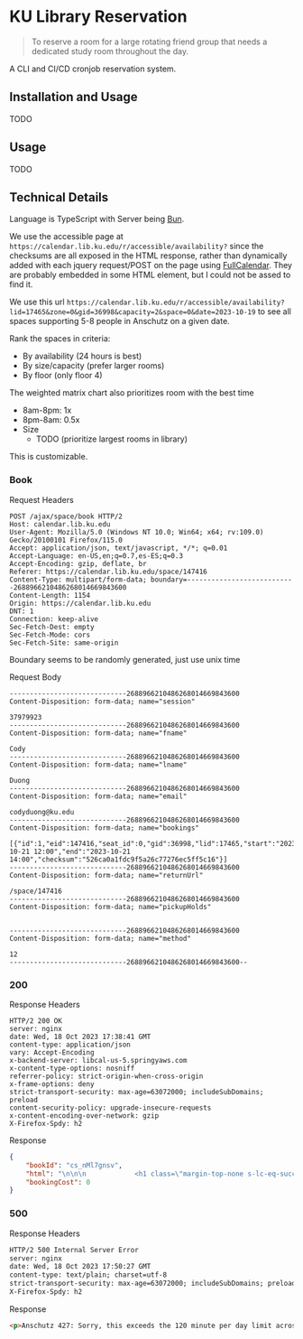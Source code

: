 # KU Library Reservation

> To reserve a room for a large rotating friend group that needs a dedicated study room throughout the day.

A CLI and CI/CD cronjob reservation system.

## Installation and Usage
TODO

## Usage
TODO

## Technical Details

Language is TypeScript with Server being [Bun]().

We use the accessible page at `https://calendar.lib.ku.edu/r/accessible/availability?` since the checksums are all exposed in the HTML response, rather
than dynamically added with each jquery request/POST on the page using [FullCalendar](https://fullcalendar.io/). They are probably embedded in some HTML element, but I could not be assed to find it.

We use this url `https://calendar.lib.ku.edu/r/accessible/availability?lid=17465&zone=0&gid=36998&capacity=2&space=0&date=2023-10-19` to see all spaces supporting 5-8 people in Anschutz on a given date.

Rank the spaces in criteria:
- By availability (24 hours is best)
- By size/capacity (prefer larger rooms)
- By floor (only floor 4)

The weighted matrix chart also prioritizes room with the best time
- 8am-8pm: 1x
- 8pm-8am: 0.5x
- Size
  - TODO (prioritize largest rooms in library)

This is customizable.



<!-- Checksum flow
https://fullcalendar.io/docs/event-object
`calEvent.extendedProps` -> `{checksum: "dc6413121eba304ab876d626dd6241e1" itemId: 147416, status: 0}`
`calEvent.extendedProps.checksum` -> `dc6413121eba304ab876d626dd6241e1` -->


<!-- ### Add
Request Headers
```http
POST /spaces/availability/booking/add HTTP/2
Host: calendar.lib.ku.edu
User-Agent: Mozilla/5.0 (Windows NT 10.0; Win64; x64; rv:109.0) Gecko/20100101 Firefox/115.0
Accept: application/json, text/javascript, */*; q=0.01
Accept-Language: en-US,en;q=0.7,es-ES;q=0.3
Accept-Encoding: gzip, deflate, br
Referer: https://calendar.lib.ku.edu/space/147416
Content-Type: application/x-www-form-urlencoded; charset=UTF-8
X-Requested-With: XMLHttpRequest
Content-Length: 194
Origin: https://calendar.lib.ku.edu
DNT: 1
Connection: keep-alive
Sec-Fetch-Dest: empty
Sec-Fetch-Mode: cors
Sec-Fetch-Site: same-origin
TE: trailers
```

Request Body
```
{
	"add[eid]": "147416",
	"add[gid]": "36998",
	"add[lid]": "17465",
	"add[start]": "2023-10-21+12:00",
	"add[checksum]": "01ed625e8e7fdc5c06675f1bbfae4f11",
	"lid": "17465",
	"gid": "36998",
	"start": "2023-10-15",
	"end": "2023-10-22"
}
```

Response Headers
```http
HTTP/2 200 OK
server: nginx
date: Wed, 18 Oct 2023 17:50:45 GMT
content-type: application/json
vary: Accept-Encoding
x-backend-server: libcal-us-3.springyaws.com
x-content-type-options: nosniff
referrer-policy: strict-origin-when-cross-origin
x-frame-options: deny
strict-transport-security: max-age=63072000; includeSubDomains; preload
content-security-policy: upgrade-insecure-requests
x-content-encoding-over-network: gzip
X-Firefox-Spdy: h2
```


### Times
Request Headers
```http
POST /ajax/space/times HTTP/2
Host: calendar.lib.ku.edu
User-Agent: Mozilla/5.0 (Windows NT 10.0; Win64; x64; rv:109.0) Gecko/20100101 Firefox/115.0
Accept: text/html, */*; q=0.01
Accept-Language: en-US,en;q=0.7,es-ES;q=0.3
Accept-Encoding: gzip, deflate, br
Referer: https://calendar.lib.ku.edu/space/147416
Content-Type: application/x-www-form-urlencoded; charset=UTF-8
X-Requested-With: XMLHttpRequest
Content-Length: 330
Origin: https://calendar.lib.ku.edu
DNT: 1
Connection: keep-alive
Sec-Fetch-Dest: empty
Sec-Fetch-Mode: cors
Sec-Fetch-Site: same-origin
TE: trailers
```

Request Body
```json
{
	"patron": "",
	"patronHash": "",
	"bookings[0][id]": "61667820",
	"bookings[0][eid]": "147416",
	"bookings[0][seat_id]": "0",
	"bookings[0][gid]": "36998",
	"bookings[0][lid]": "17465",
	"bookings[0][start]": "2023-10-21+12:00",
	"bookings[0][end]": "2023-10-21+14:00",
	"bookings[0][checksum]": "526ca0a1fdc9f5a26c77276ec5ff5c16"
}
```

Response Headers
```http
HTTP/2 200 OK
server: nginx
date: Wed, 18 Oct 2023 17:50:47 GMT
content-type: text/html; charset=utf-8
vary: Accept-Encoding
x-backend-server: libcal-us-3.springyaws.com
x-content-type-options: nosniff
referrer-policy: strict-origin-when-cross-origin
x-frame-options: deny
strict-transport-security: max-age=63072000; includeSubDomains; preload
content-security-policy: upgrade-insecure-requests
x-content-encoding-over-network: gzip
X-Firefox-Spdy: h2
```

Response (very verbose html response) -->

### Book
Request Headers
```http
POST /ajax/space/book HTTP/2
Host: calendar.lib.ku.edu
User-Agent: Mozilla/5.0 (Windows NT 10.0; Win64; x64; rv:109.0) Gecko/20100101 Firefox/115.0
Accept: application/json, text/javascript, */*; q=0.01
Accept-Language: en-US,en;q=0.7,es-ES;q=0.3
Accept-Encoding: gzip, deflate, br
Referer: https://calendar.lib.ku.edu/space/147416
Content-Type: multipart/form-data; boundary=---------------------------2688966210486268014669843600
Content-Length: 1154
Origin: https://calendar.lib.ku.edu
DNT: 1
Connection: keep-alive
Sec-Fetch-Dest: empty
Sec-Fetch-Mode: cors
Sec-Fetch-Site: same-origin
```
Boundary seems to be randomly generated, just use unix time

<!-- Checksum method unknown, just generate using add POST to TIMES
526ca0a1fdc9f5a26c77276ec5ff5c16
526ca0a1fdc9f5a26c77276ec5ff5c16
-->

Request Body
```http
-----------------------------2688966210486268014669843600
Content-Disposition: form-data; name="session"

37979923
-----------------------------2688966210486268014669843600
Content-Disposition: form-data; name="fname"

Cody
-----------------------------2688966210486268014669843600
Content-Disposition: form-data; name="lname"

Duong
-----------------------------2688966210486268014669843600
Content-Disposition: form-data; name="email"

codyduong@ku.edu
-----------------------------2688966210486268014669843600
Content-Disposition: form-data; name="bookings"

[{"id":1,"eid":147416,"seat_id":0,"gid":36998,"lid":17465,"start":"2023-10-21 12:00","end":"2023-10-21 14:00","checksum":"526ca0a1fdc9f5a26c77276ec5ff5c16"}]
-----------------------------2688966210486268014669843600
Content-Disposition: form-data; name="returnUrl"

/space/147416
-----------------------------2688966210486268014669843600
Content-Disposition: form-data; name="pickupHolds"


-----------------------------2688966210486268014669843600
Content-Disposition: form-data; name="method"

12
-----------------------------2688966210486268014669843600--
```

### 200
Response Headers
```http
HTTP/2 200 OK
server: nginx
date: Wed, 18 Oct 2023 17:38:41 GMT
content-type: application/json
vary: Accept-Encoding
x-backend-server: libcal-us-5.springyaws.com
x-content-type-options: nosniff
referrer-policy: strict-origin-when-cross-origin
x-frame-options: deny
strict-transport-security: max-age=63072000; includeSubDomains; preload
content-security-policy: upgrade-insecure-requests
x-content-encoding-over-network: gzip
X-Firefox-Spdy: h2
```

Response
```json
{
	"bookId": "cs_nMl7gnsv",
	"html": "\n\n\n            <h1 class=\"margin-top-none s-lc-eq-success-title\">\n            <i class=\"fa fa-check-square-o fa-lg s-lc-green\" aria-hidden=\"true\"></i>\n            Booking Confirmed\n        </h1>\n\n        <p>\n            You will receive an email confirmation at codyduong@ku.edu. Please check your spam folder or contact the library with any questions.\n        </p>\n    \n                    \n            <div class=\"s-lc-eq-success-section s-lc-eq-success-resource\">\n                    <h2>\n                Space Information\n            </h2>\n        \n        <dl class=\"s-lc-spacious-lines s-lc-dl-left margin-bottom-none\">\n            <dt>\n    Location:\n</dt>\n<dd>\n    Anschutz Library\n    \n</dd>\n\n            \n                            <dt>\n    Space:\n</dt>\n<dd>\n    Anschutz 427\n                \n</dd>\n            \n            \n            \n    <dt>\n    Date:\n</dt>\n<dd>\n    Saturday, October 21, 2023\n    \n</dd>\n\n            <dt>\n            Time:\n        </dt>\n        <dd>\n            12:00pm\n            -\n            2:00pm\n        </dd>\n    \n        </dl>\n    </div>\n\n    <div class=\"s-lc-eq-success-section s-lc-eq-success-user\">\n    <h2>\n        User Information\n    </h2>\n\n    <dl class=\"s-lc-spacious-lines s-lc-dl-left margin-bottom-none\">\n        <dt>\n    Full Name:\n</dt>\n<dd>\n    Cody Duong\n    \n</dd>\n\n        <dt>\n    Email:\n</dt>\n<dd>\n    codyduong@ku.edu\n    \n</dd>\n    </dl>\n</div>\n\n    \n            <div id=\"s-lc-eq-success-buttons\" class=\"margin-top-xlg\">\n            \n            <a href=\"https://calendar.lib.ku.edu/space/147416\" class=\"btn btn-primary\">\n                Make Another Booking\n            </a>\n\n                    </div>\n    ",
	"bookingCost": 0
}
```

### 500
Response Headers
```html
HTTP/2 500 Internal Server Error
server: nginx
date: Wed, 18 Oct 2023 17:50:27 GMT
content-type: text/plain; charset=utf-8
strict-transport-security: max-age=63072000; includeSubDomains; preload
X-Firefox-Spdy: h2
```

Response
```html
<p>Anschutz 427: Sorry, this exceeds the 120 minute per day limit across all locations.</p>
```